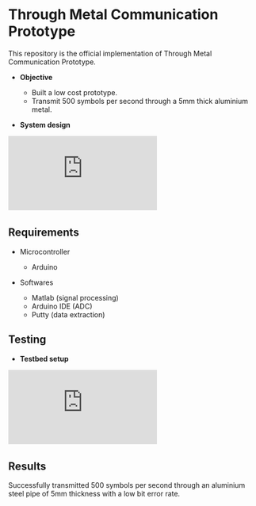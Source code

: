 # Through Metal Communication Prototype

This repository is the official implementation of Through Metal Communication Prototype. 

- **Objective**
	- Built a low cost prototype.
	- Transmit 500 symbols per second through a 5mm thick aluminium metal.
	

- **System design**

![Block diagram](https://github.com/nuakojr/Through-metal-Communication/blob/main/Images/system.pdf)



## Requirements

- Microcontroller
	- Arduino

- Softwares
	- Matlab (signal processing)
	- Arduino IDE (ADC)
	- Putty (data extraction)



## Testing

- **Testbed setup**

![Setup](https://github.com/nuakojr/Through-metal-Communication/blob/main/Images/testbed.pdf)




## Results

Successfully transmitted 500 symbols per second through an aluminium steel pipe of 5mm thickness with a low bit error rate.






